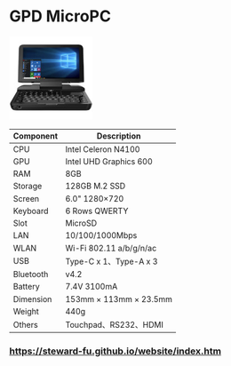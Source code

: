 # GPD MicroPC
![Alt text](imgs/main.jpg)
  
|Component|Description                                                    |
|---------|---------------------------------------------------------------|
|CPU      |Intel Celeron N4100                                            |
|GPU      |Intel UHD Graphics 600                                         |
|RAM      |8GB                                                            |
|Storage  |128GB M.2 SSD                                                  |
|Screen   |6.0" 1280×720                                                  |
|Keyboard |6 Rows QWERTY                                                  |
|Slot     |MicroSD                                                        |
|LAN      |10/100/1000Mbps                                                |
|WLAN     |Wi-Fi 802.11 a/b/g/n/ac                                        |
|USB      |Type-C x 1、Type-A x 3                                         |
|Bluetooth|v4.2                                                           |
|Battery  |7.4V 3100mA                                                    |
|Dimension|153mm × 113mm × 23.5mm                                         |
|Weight   |440g                                                           |
|Others   |Touchpad、RS232、HDMI                                          |

### https://steward-fu.github.io/website/index.htm
